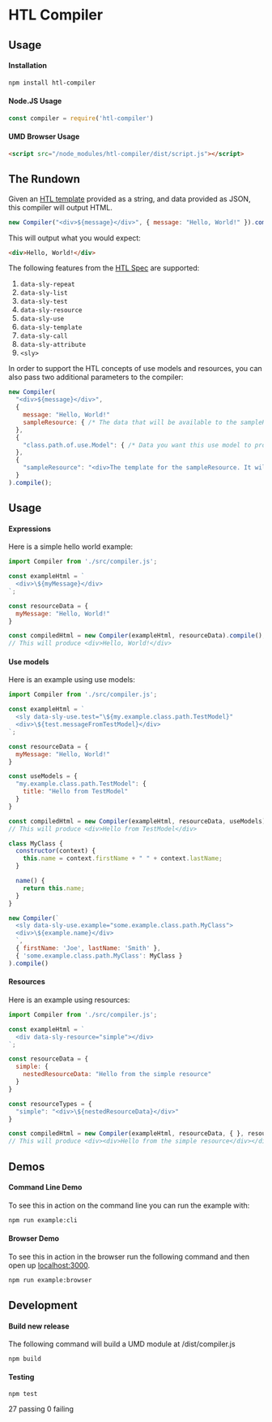 # HTL Compiler

## Usage

#### Installation

```bash
npm install htl-compiler
```

#### Node.JS Usage

```js
const compiler = require('htl-compiler')
```

#### UMD Browser Usage

```html
<script src="/node_modules/htl-compiler/dist/script.js"></script>
```

## The Rundown

Given an [HTL template](https://docs.adobe.com/content/help/en/experience-manager-htl/using/getting-started/getting-started.html) provided as a string, and data provided as JSON, this compiler will output HTML.

```js
new Compiler("<div>${message}</div>", { message: "Hello, World!" }).compile();
```

This will output what you would expect:

```html
<div>Hello, World!</div>
```

The following features from the [HTL Spec](https://github.com/adobe/htl-spec) are supported:

1. `data-sly-repeat`
1. `data-sly-list`
1. `data-sly-test`
1. `data-sly-resource`
1. `data-sly-use`
1. `data-sly-template`
1. `data-sly-call`
1. `data-sly-attribute`
1. `<sly>`

In order to support the HTL concepts of use models and resources, you can also pass two additional parameters to the compiler:

```js
new Compiler(
  "<div>${message}</div>",
  {
    message: "Hello, World!"
    sampleResource: { /* The data that will be available to the sampleResource */ }
  },
  {
    "class.path.of.use.Model": { /* Data you want this use model to provide */ }
  },
  {
    "sampleResource": "<div>The template for the sampleResource. It will only have a subset of the data available to it.</div>"
  }
).compile();
```

## Usage

#### Expressions

Here is a simple hello world example:

```js
import Compiler from './src/compiler.js';

const exampleHtml = `
  <div>\${myMessage}</div>
`;

const resourceData = {
  myMessage: "Hello, World!"
}

const compiledHtml = new Compiler(exampleHtml, resourceData).compile();
// This will produce <div>Hello, World!</div>
```

#### Use models

Here is an example using use models:

```js
import Compiler from './src/compiler.js';

const exampleHtml = `
  <sly data-sly-use.test="\${my.example.class.path.TestModel}"
  <div>\${test.messageFromTestModel}</div>
`;

const resourceData = {
  myMessage: "Hello, World!"
}

const useModels = {
  "my.example.class.path.TestModel": {
    title: "Hello from TestModel"
  }
}

const compiledHtml = new Compiler(exampleHtml, resourceData, useModels).compile();
// This will produce <div>Hello from TestModel</div>
```

```js
class MyClass {
  constructor(context) {
    this.name = context.firstName + " " + context.lastName;
  }

  name() {
    return this.name;
  }
}

new Compiler(`
  <sly data-sly-use.example="some.example.class.path.MyClass">
  <div>\${example.name}</div>
  `,
  { firstName: 'Joe', lastName: 'Smith' },
  { 'some.example.class.path.MyClass': MyClass }
).compile()
```

#### Resources
Here is an example using resources:

```js
import Compiler from './src/compiler.js';

const exampleHtml = `
  <div data-sly-resource="simple"></div>
`;

const resourceData = {
  simple: {
    nestedResourceData: "Hello from the simple resource"
  }
}

const resourceTypes = {
  "simple": "<div>\${nestedResourceData}</div>"
}

const compiledHtml = new Compiler(exampleHtml, resourceData, { }, resourceTypes).compile();
// This will produce <div><div>Hello from the simple resource</div></div>
```

## Demos

#### Command Line Demo

To see this in action on the command line you can run the example with:

```bash
npm run example:cli
```

#### Browser Demo

To see this in action in the browser run the following command and then open up [localhost:3000](http://localhost:3000).

```bash
npm run example:browser
```

## Development

#### Build new release

The following command will build a UMD module at /dist/compiler.js

```
npm build
```

#### Testing

```
npm test
```

27 passing
0 failing
